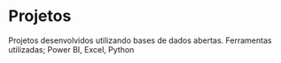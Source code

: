 # Projetos
Projetos desenvolvidos utilizando bases de dados abertas.
Ferramentas utilizadas; Power BI, Excel, Python

